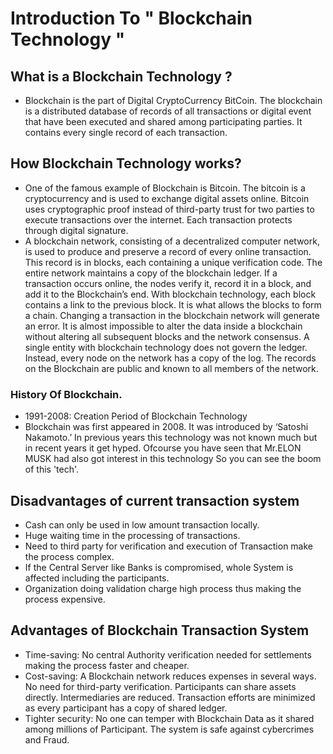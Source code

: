 # Introduction To " Blockchain Technology "
## What is a Blockchain Technology ?
- Blockchain is the part  of Digital CryptoCurrency BitCoin. The blockchain is a distributed database of records of all transactions or digital event that have been executed and shared among participating parties. It contains every single record of each transaction.
## How Blockchain Technology works?
- One of the famous example of Blockchain is Bitcoin. The bitcoin is a cryptocurrency and is used to exchange digital assets online. Bitcoin uses cryptographic proof instead of third-party trust for two parties to execute transactions over the internet. Each transaction protects through digital signature.
- A blockchain network, consisting of a decentralized computer network, is used to produce and preserve a record of every online transaction. This record is in blocks, each containing a unique verification code. The entire network maintains a copy of the blockchain ledger. If a transaction occurs online, the nodes verify it, record it in a block, and add it to the Blockchain’s end.
  With blockchain technology, each block contains a link to the previous block. It is what allows the blocks to form a chain. Changing a transaction in the blockchain network will generate an error. It is almost impossible to alter the data inside a blockchain without altering all subsequent blocks and the network consensus. A single entity with blockchain technology does not govern the ledger. Instead, every node on the network has a copy of the log. The records on the Blockchain are public and known to all members of the network.
### History Of Blockchain.
- 1991-2008: Creation Period of  Blockchain Technology
- Blockchain was first appeared in 2008. It was introduced by ‘Satoshi Nakamoto.’ In previous years this technology was not known much but in recent years it get hyped. Ofcourse you have seen that Mr.ELON MUSK  had also got interest in this technology So you can see the boom of this 'tech'.

## Disadvantages of current transaction system 

- Cash can only be used in low amount transaction locally.
- Huge waiting time in the processing of transactions.
- Need to third party for verification and execution of Transaction make the process complex.
- If the Central Server like Banks is compromised, whole System is affected including the participants.
- Organization doing validation charge high process thus making the process expensive.

 ## Advantages of Blockchain Transaction System 

- Time-saving: No central Authority verification needed for settlements making the process faster and cheaper.
- Cost-saving: A Blockchain network reduces expenses in several ways. No need for third-party verification. Participants can share assets directly. Intermediaries are reduced. Transaction efforts are minimized as every participant has a copy of shared ledger.
- Tighter security: No one can temper with Blockchain Data as it shared among millions of Participant. The system is safe against cybercrimes and Fraud.



